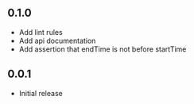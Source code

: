 ## 0.1.0

* Add lint rules
* Add api documentation
* Add assertion that endTime is not before startTime

## 0.0.1

* Initial release
